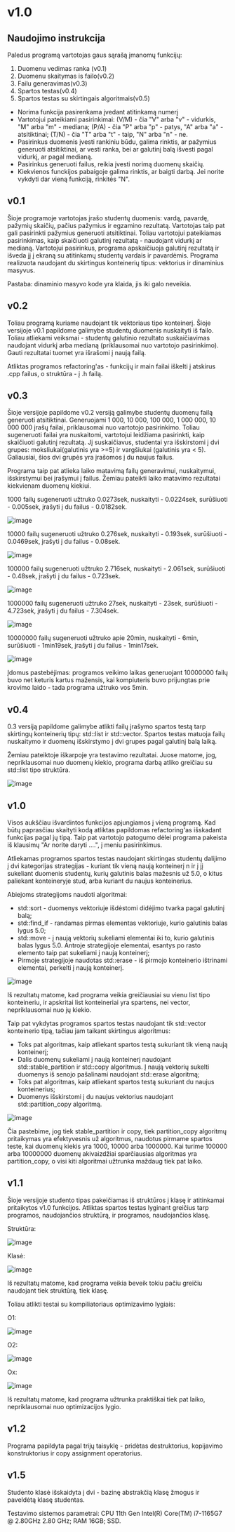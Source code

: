# v1.0

## Naudojimo instrukcija
Paledus programą vartotojas gaus sąrašą įmanomų funkcijų:
1. Duomenu vedimas ranka (v0.1)
2. Duomenu skaitymas is failo(v0.2)
3. Failu generavimas(v0.3)
4. Spartos testas(v0.4)
5. Spartos testas su skirtingais algoritmais(v0.5)

- Norima funkcija pasirenkama įvedant atitinkamą numerį
- Vartotojui pateikiami pasirinkimai: (V/M) - čia "V" arba "v" - vidurkis, "M" arba "m" - mediana; (P/A) - čia "P" arba "p" - patys, "A" arba "a" - atsitiktinai; (T/N) - čia "T" arba "t" - taip, "N" arba "n" - ne.
- Pasirinkus duomenis įvesti rankiniu būdu, galima rinktis, ar pažymius generuoti atsitiktinai, ar vesti ranka, bei ar galutinį balą išvesti pagal vidurkį, ar pagal medianą.
- Pasirinkus generuoti failus, reikia įvesti norimą duomenų skaičių.
- Kiekvienos funckijos pabaigoje galima rinktis, ar baigti darbą. Jei norite vykdyti dar vieną funkciją, rinkitės "N".

## v0.1
Šioje programoje vartotojas įrašo studentų duomenis: vardą, pavardę, pažymių skaičių, pačius pažymius ir egzamino rezultatą. Vartotojas taip pat gali pasirinkti pažymius generuoti atsitiktinai. Toliau vartotojui pateikiamas pasirinkimas, kaip skaičiuoti galutinį rezultatą - naudojant vidurkį ar medianą. Vartotojui pasirinkus, programa apskaičiuoja galutinį rezultatą ir išveda jį į ekraną su atitinkamų studentų vardais ir pavardėmis. Programa realizuota naudojant du skirtingus konteinerių tipus: vektorius ir dinaminius masyvus.

Pastaba: dinaminio masyvo kode yra klaida, jis iki galo neveikia.

## v0.2
Toliau programą kuriame naudojant tik vektoriaus tipo konteinerį. Šioje versijoje v0.1 papildome galimybe studentų duomenis nuskaityti iš failo. Toliau atliekami veiksmai - studentų galutinio rezultato suskaičiavimas naudojant vidurkį arba medianą (priklausomai nuo vartotojo pasirinkimo). Gauti rezultatai tuomet yra išrašomi į naują failą.

Atliktas programos refactoring'as - funkcijų ir main failai iškelti į atskirus .cpp failus, o struktūra - į .h failą.

## v0.3
Šioje versijoje papildome v0.2 versiją galimybe studentų duomenų failą generuoti atsitiktinai. Generuojami 1 000, 10 000, 100 000, 1 000 000, 10 000 000 įrašų failai, priklausomai nuo vartotojo pasirinkimo. Toliau sugeneruoti failai yra nuskaitomi, vartotojui leidžiama pasirinkti, kaip skaičiuoti galutinį rezultatą. Jį suskaičiavus, studentai yra išskirstomi į dvi grupes: moksliukai(galutinis yra >=5) ir vargšiukai (galutinis yra < 5). Galiausiai, šios dvi grupės yra įrašomos į du naujus failus.

Programa taip pat atlieka laiko matavimą failų generavimui, nuskaitymui, išskirstymui bei įrašymui į failus. Žemiau pateikti laiko matavimo rezultatai kiekvienam duomenų kiekiui.

1000 failų sugeneruoti užtruko 0.0273sek, nuskaityti - 0.0224sek, surūšiuoti - 0.005sek, įrašyti į du failus - 0.0182sek.

![image](https://user-images.githubusercontent.com/112683136/207101726-feeb1693-2af0-41e2-88fd-7d0c97b706f8.png)


10000 failų sugeneruoti užtruko 0.276sek, nuskaityti - 0.193sek, surūšiuoti - 0.0469sek, įrašyti į du failus - 0.08sek.

![image](https://user-images.githubusercontent.com/112683136/207101777-5781bf33-6de5-4149-a64a-223d6dbd80c8.png)


100000 failų sugeneruoti užtruko 2.716sek, nuskaityti - 2.061sek, surūšiuoti - 0.48sek, įrašyti į du failus - 0.723sek.

![image](https://user-images.githubusercontent.com/112683136/207101884-7775db2e-a491-4b0c-9d68-4106a9403f28.png)


1000000 failų sugeneruoti užtruko 27sek, nuskaityti - 23sek, surūšiuoti - 4.723sek, įrašyti į du failus - 7.304sek.

![image](https://user-images.githubusercontent.com/112683136/207101971-37866f5c-3542-4c88-a942-d9328eb2b467.png)

10000000 failų sugeneruoti užtruko apie 20min, nuskaityti - 6min, surūšiuoti - 1min19sek, įrašyti į du failus - 1min17sek.

![image](https://user-images.githubusercontent.com/112683136/207102078-feda91b9-9a34-464c-a4e6-9c7002cef8d5.png)

Įdomus pastebėjimas: programos veikimo laikas generuojant 10000000 failų buvo net keturis kartus mažensis, kai kompiuteris buvo prijungtas prie krovimo laido - tada programa užtruko vos 5min.

## v0.4

0.3 versiją papildome galimybe atlikti failų įrašymo spartos testą tarp skirtingų konteinerių tipų: std::list ir std::vector. Spartos testas matuoja failų nuskaitymo ir duomenų išskirstymo į dvi grupes pagal galutinį balą laiką.

Žemiau pateiktoje iškarpoje yra testavimo rezultatai. Juose matome, jog, nepriklausomai nuo duomenų kiekio, programa darbą atliko greičiau su std::list tipo struktūra.

![image](https://user-images.githubusercontent.com/112683136/207102862-7a929ce1-c764-4cca-bc73-28486569397d.png)

## v1.0
Visos aukščiau išvardintos funkcijos apjungiamos į vieną programą. Kad būtų paprasčiau skaityti kodą atliktas papildomas refactoring'as išskadant funkcijas pagal jų tipą. Taip pat vartotojo patogumo dėlei programa pakeista iš klausimų "Ar norite daryti ....", į meniu pasirinkimus. 

Atliekamas programos spartos testas naudojant skirtingas studentų dalijimo į dvi kategorijas strategijas - kuriant tik vieną naują konteinerį n ir į jį sukeliant duomenis studentų, kurių galutinis balas mažesnis už 5.0, o kitus paliekant konteineryje stud, arba kuriant du naujus konteinerius.

Abiejoms strategijoms naudoti algoritmai:
- std::sort - duomenys vektoriuje išdėstomi didėjimo tvarka pagal galutinį balą;
- std::find_if - randamas pirmas elementas vektoriuje, kurio galutinis balas lygus 5.0;
- std::move - į naują vektorių sukeliami elementai iki to, kurio galutinis balas lygus 5.0. Antroje strategijoje elementai, esantys po rasto elemento taip pat sukeliami į naują konteinerį;
- Pirmoje strategijoje naudotas std::erase - iš pirmojo konteinerio ištrinami elementai, perkelti į naują konteinerį.

![image](https://user-images.githubusercontent.com/112683136/207106011-a61e5be5-7675-40a9-9431-cf5953126e77.png)

Iš rezultatų matome, kad programa veikia greičiausiai su vienu list tipo konteineriu, ir apskritai list konteineriai yra spartens, nei vector, nepriklausomai nuo jų kiekio.

Taip pat vykdytas programos spartos testas naudojant tik std::vector konteinerio tipą, tačiau jam taikant skirtingus algoritmus:
- Toks pat algoritmas, kaip atliekant spartos testą sukuriant tik vieną naują konteinerį;
- Dalis duomenų sukeliami į naują konteinerį naudojant std::stable_partition ir std::copy algoritmus. Į naują vektorių sukelti duomenys iš senojo pašalinami naudojant std::erase algoritmą;
- Toks pat algoritmas, kaip atliekant spartos testą sukuriant du naujus konteinerius;
- Duomenys išskirstomi į du naujus vektorius naudojant std::partition_copy algoritmą.
 
![image](https://user-images.githubusercontent.com/112683136/207106643-ba833a48-724f-427c-96eb-22a89aa55114.png)

Čia pastebime, jog tiek stable_partition ir copy, tiek partition_copy algoritmų pritaikymas yra efektyvesnis už algoritmus, naudotus pirmame spartos teste, kai duomenų kiekis yra 1000, 10000 arba 1000000. Kai turime 100000 arba 10000000 duomenų akivaizdžiai sparčiausias algoritmas yra partition_copy, o visi kiti algoritmai užtrunka maždaug tiek pat laiko. 


## v1.1

Šioje versijoje studento tipas pakeičiamas iš struktūros į klasę ir atitinkamai pritaikytos v1.0 funkcijos. Atliktas spartos testas lyginant greičius tarp programos, naudojančios struktūrą, ir programos, naudojančios klasę.

Struktūra:

![image](https://user-images.githubusercontent.com/112683136/208912118-f524c58a-ff18-41c1-b7a4-df92351a1730.png)


Klasė:

![image](https://user-images.githubusercontent.com/112683136/208912162-6d484dd7-d6ba-4b8d-902e-7b98bcab1901.png)


Iš rezultatų matome, kad programa veikia beveik tokiu pačiu greičiu naudojant tiek struktūrą, tiek klasę.

Toliau atlikti testai su kompiliatoriaus optimizavimo lygiais:

O1:

![image](https://user-images.githubusercontent.com/112683136/208912222-1adc4631-067c-4b2e-b4cc-769450389342.png)


O2:

![image](https://user-images.githubusercontent.com/112683136/208912253-7dfc1199-111e-476f-a742-a1176e5d7c74.png)

Ox:

![image](https://user-images.githubusercontent.com/112683136/208912282-f7819f06-28f0-494e-be51-309ca99be4af.png)


Iš rezultatų matome, kad programa užtrunka praktiškai tiek pat laiko, nepriklausomai nuo optimizacijos lygio.

## v1.2

Programa papildyta pagal trijų taisyklę - pridėtas destruktorius, kopijavimo konstruktorius ir copy assignment operatorius.

## v1.5

Studento klasė išskaidyta į dvi - bazinę abstrakčią klasę žmogus ir paveldėtą klasę studentas.

Testavimo sistemos parametrai: CPU 11th Gen Intel(R) Core(TM) i7-1165G7 @ 2.80GHz 2.80 GHz; RAM 16GB; SSD.
